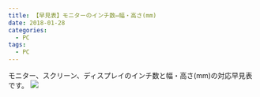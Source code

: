 ```yaml
---
title: 【早見表】モニターのインチ数⇔幅・高さ(mm)
date: 2018-01-28
categories:
  - PC
tags:
  - PC
---
```


モニター、スクリーン、ディスプレイのインチ数と幅・高さ(mm)の対応早見表です。
<img src="https://old.hyrorre.com/wp-content/uploads/2022/11/aspect.png" class="shadow">

<!--more-->

<inch-table></inch-table>
